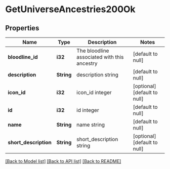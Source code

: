 # GetUniverseAncestries200Ok

## Properties
Name | Type | Description | Notes
------------ | ------------- | ------------- | -------------
**bloodline_id** | **i32** | The bloodline associated with this ancestry | [default to null]
**description** | **String** | description string | [default to null]
**icon_id** | **i32** | icon_id integer | [optional] [default to null]
**id** | **i32** | id integer | [default to null]
**name** | **String** | name string | [default to null]
**short_description** | **String** | short_description string | [optional] [default to null]

[[Back to Model list]](../README.md#documentation-for-models) [[Back to API list]](../README.md#documentation-for-api-endpoints) [[Back to README]](../README.md)


